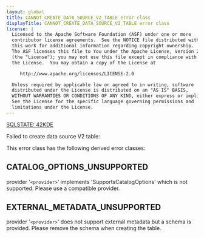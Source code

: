```yaml
---
layout: global
title: CANNOT_CREATE_DATA_SOURCE_V2_TABLE error class
displayTitle: CANNOT_CREATE_DATA_SOURCE_V2_TABLE error class
license: |
  Licensed to the Apache Software Foundation (ASF) under one or more
  contributor license agreements.  See the NOTICE file distributed with
  this work for additional information regarding copyright ownership.
  The ASF licenses this file to You under the Apache License, Version 2.0
  (the "License"); you may not use this file except in compliance with
  the License.  You may obtain a copy of the License at

     http://www.apache.org/licenses/LICENSE-2.0

  Unless required by applicable law or agreed to in writing, software
  distributed under the License is distributed on an "AS IS" BASIS,
  WITHOUT WARRANTIES OR CONDITIONS OF ANY KIND, either express or implied.
  See the License for the specific language governing permissions and
  limitations under the License.
---
```


[SQLSTATE: 42KDE](sql-error-conditions-sqlstates.html#class-42-syntax-error-or-access-rule-violation)

Failed to create data source V2 table:

This error class has the following derived error classes:

## CATALOG_OPTIONS_UNSUPPORTED

provider '`<provider>`' implements 'SupportsCatalogOptions' which is not supported. Please use a compatible provider.

## EXTERNAL_METADATA_UNSUPPORTED

provider '`<provider>`' does not support external metadata but a schema is provided. Please remove the schema when creating the table.


